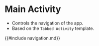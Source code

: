 # Main Activity
- Controls the navigation of the app.
- Based on the `Tabbed Activity` template.

{{#include navigation.md}}